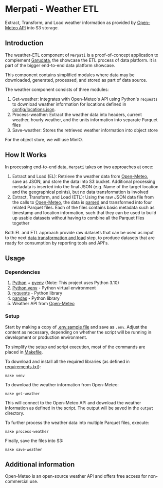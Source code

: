 # Merpati - Weather ETL

Extract, Transform, and Load weather information as provided by [Open-Meteo API][url-open-meteo] into S3 storage.

## Introduction

The weather-ETL component of `Merpati` is a proof-of-concept application to complement [Garudata][url-garudata], the showcase the ETL process of data platform. It is part of the bigger end-to-end data platform showcase.

This component contains simplified modules where data may be downloaded, generated, processed, and stored as part of data source.


The weather component consists of three modules:
1. Get-weather: Integrates with Open-Meteo's API using Python's `requests` to download weather information for locations defined in [config/locations.json][url-config-locations].
1. Process-weather: Extract the weather data into headers, current weather, hourly weather, and the units information into separate Parquet files
1. Save-weather: Stores the retrieved weather information into object store

For the object store, we will use MinIO.


## How It Works

In processing end-to-end data, `Merpati` takes on two approaches at once:
1. Extract and Load (EL): Retrieve the weather data from [Open-Meteo][url-open-meteo], save as JSON, and store the data into S3 bucket. Additional processing metadata is inserted into the final JSON (e.g. Name of the target location and the geographical points), but no data transformation is involved
2. Extract, Transform, and Load (ETL): Using the raw JSON data file from the calls to [Open-Meteo][url-open-meteo], the data is [parsed][url-parse-weather] and transformed into four related Parquet files. Each of the files contains basic metadata such as timestamp and location information, such that they can be used to build up usable datasets without having to combine all the Parquet files together

Both EL and ETL approach provide raw datasets that can be used as input to the next [data transformation and load][url-weather-tl] step, to produce datasets that are ready for consumption by reporting tools and API's.


## Usage

### Dependencies

1. [Python][url-python] + [pyenv][url-pyenv] (Note: This project uses Python 3.10)
1. [Python venv][url-venv] - Python virtual environment
1. [requests][url-requests] - Python library
1. [pandas][url-pandas] - Python library
1. Weather API from [Open-Meteo][url-open-meteo]


### Setup

Start by making a copy of [.env.sample file][url-dotenv-sample] and save as `.env`. Adjust the content as necessary, depending on whether the script will be running in development or production environment.


To simplify the setup and script execution, most of the commands are placed in [Makefile][url-makefile].

To download and install all the required libraries (as defined in [requirements.txt][url-requirements]):
```
make venv
```

To download the weather information from Open-Meteo:
```
make get-weather
```

This will connect to the Open-Meteo API and download the weather information as defined in the script. The output will be saved in the `output` directory.


To further process the weather data into multiple Parquet files, execute:
```
make process-weather
```

Finally, save the files into S3:
```
make save-weather
```


## Additional information

Open-Meteo is an open-source weather API and offers free access for non-commercial use.


<!-- Links -->
[url-open-meteo]: https://open-meteo.com/ "Open-Meteo: The open-source weather API"
[url-garudata]: https://github.com/stndn/garudata "Garudata - The data platform project"
[url-config-locations]: /weather-etl/config/locations.json "Locations to download the weather information of"
[url-python]: https://www.python.org/
[url-pyenv]: https://github.com/pyenv/pyenv
[url-venv]: https://docs.python.org/3/library/venv.html
[url-requests]: https://pypi.org/project/requests/
[url-pandas]: https://pandas.pydata.org/
[url-dotenv-sample]: /weather-etl/.env.sample
[url-makefile]: /weather-etl/Makefile
[url-requirements]: /weather-etl/requirements.txt
[url-parse-weather]: /weather-etl/parse_weather.py
[url-weather-tl]: /weather-tl
